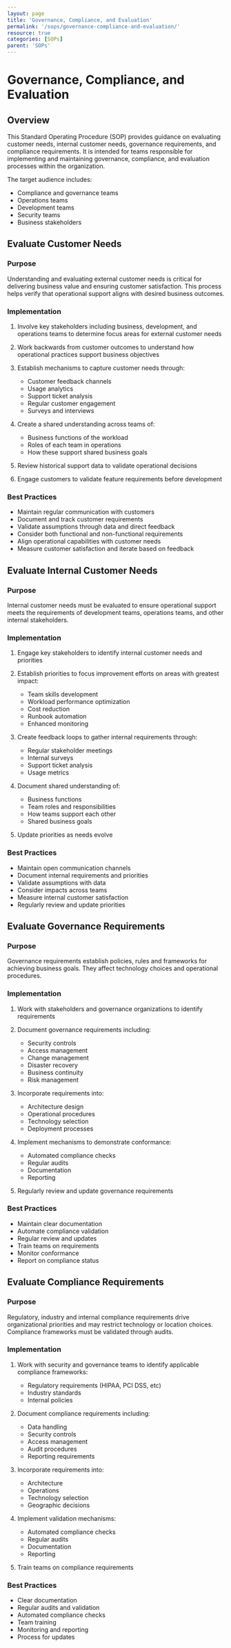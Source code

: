 ```yaml
---
layout: page
title: 'Governance, Compliance, and Evaluation'
permalink: '/sops/governance-compliance-and-evaluation/'
resource: true
categories: [SOPs]
parent: 'SOPs'
---
```


#  Governance, Compliance, and Evaluation

## Overview

This Standard Operating Procedure (SOP) provides guidance on evaluating customer needs, internal customer needs, governance requirements, and compliance requirements. It is intended for teams responsible for implementing and maintaining governance, compliance, and evaluation processes within the organization.

The target audience includes:
- Compliance and governance teams
- Operations teams
- Development teams
- Security teams
- Business stakeholders

## Evaluate Customer Needs

### Purpose
Understanding and evaluating external customer needs is critical for delivering business value and ensuring customer satisfaction. This process helps verify that operational support aligns with desired business outcomes.

### Implementation
1. Involve key stakeholders including business, development, and operations teams to determine focus areas for external customer needs

2. Work backwards from customer outcomes to understand how operational practices support business objectives 

3. Establish mechanisms to capture customer needs through:
   - Customer feedback channels
   - Usage analytics
   - Support ticket analysis
   - Regular customer engagement
   - Surveys and interviews

4. Create a shared understanding across teams of:
   - Business functions of the workload
   - Roles of each team in operations
   - How these support shared business goals

5. Review historical support data to validate operational decisions

6. Engage customers to validate feature requirements before development

### Best Practices
- Maintain regular communication with customers
- Document and track customer requirements
- Validate assumptions through data and direct feedback
- Consider both functional and non-functional requirements
- Align operational capabilities with customer needs
- Measure customer satisfaction and iterate based on feedback

## Evaluate Internal Customer Needs

### Purpose 
Internal customer needs must be evaluated to ensure operational support meets the requirements of development teams, operations teams, and other internal stakeholders.

### Implementation
1. Engage key stakeholders to identify internal customer needs and priorities

2. Establish priorities to focus improvement efforts on areas with greatest impact:
   - Team skills development 
   - Workload performance optimization
   - Cost reduction
   - Runbook automation
   - Enhanced monitoring

3. Create feedback loops to gather internal requirements through:
   - Regular stakeholder meetings
   - Internal surveys
   - Support ticket analysis
   - Usage metrics

4. Document shared understanding of:
   - Business functions
   - Team roles and responsibilities 
   - How teams support each other
   - Shared business goals

5. Update priorities as needs evolve

### Best Practices
- Maintain open communication channels
- Document internal requirements and priorities
- Validate assumptions with data
- Consider impacts across teams
- Measure internal customer satisfaction
- Regularly review and update priorities

## Evaluate Governance Requirements

### Purpose
Governance requirements establish policies, rules and frameworks for achieving business goals. They affect technology choices and operational procedures.

### Implementation
1. Work with stakeholders and governance organizations to identify requirements

2. Document governance requirements including:
   - Security controls
   - Access management
   - Change management
   - Disaster recovery
   - Business continuity
   - Risk management

3. Incorporate requirements into:
   - Architecture design
   - Operational procedures
   - Technology selection
   - Deployment processes

4. Implement mechanisms to demonstrate conformance:
   - Automated compliance checks
   - Regular audits
   - Documentation
   - Reporting

5. Regularly review and update governance requirements

### Best Practices
- Maintain clear documentation
- Automate compliance validation
- Regular review and updates
- Train teams on requirements
- Monitor conformance
- Report on compliance status

## Evaluate Compliance Requirements

### Purpose
Regulatory, industry and internal compliance requirements drive organizational priorities and may restrict technology or location choices. Compliance frameworks must be validated through audits.

### Implementation
1. Work with security and governance teams to identify applicable compliance frameworks:
   - Regulatory requirements (HIPAA, PCI DSS, etc)
   - Industry standards
   - Internal policies

2. Document compliance requirements including:
   - Data handling
   - Security controls
   - Access management  
   - Audit procedures
   - Reporting requirements

3. Incorporate requirements into:
   - Architecture
   - Operations
   - Technology selection
   - Geographic decisions

4. Implement validation mechanisms:
   - Automated compliance checks
   - Regular audits
   - Documentation
   - Reporting

5. Train teams on compliance requirements

### Best Practices
- Clear documentation
- Regular audits and validation
- Automated compliance checks
- Team training
- Monitoring and reporting
- Process for updates
